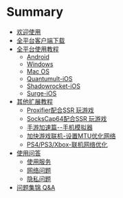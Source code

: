 # Summary

* [欢迎使用](README.md)
* [全平台客户端下载](xia-zai-di-zhi.md)
* [全平台使用教程]()
  * [Android](quan-ping-tai-shi-yong-jiao-cheng/androidduan-shi-yong-jiao-cheng.md)
  * [Windows](quan-ping-tai-shi-yong-jiao-cheng/windowsshi-yong-jiao-cheng.md)
  * [Mac OS](quan-ping-tai-shi-yong-jiao-cheng/macshi-yong-jiao-cheng.md)
  * [Quantumult-iOS](quan-ping-tai-shi-yong-jiao-cheng/quantumult-ios.md)
  * [Shadowrocket-iOS](quan-ping-tai-shi-yong-jiao-cheng/shadowrocket-ios.md)
  * [Surge-iOS](quan-ping-tai-shi-yong-jiao-cheng/iosduan-shi-yong-jiao-cheng.md)
* [其他扩展教程]()
  * [Proxifier配合SSR  玩游戏](kuo-zhan-jiao-cheng/proxifierpei-he-ssr-wan-you-xi.md)
  * [SocksCap64配合SSR 玩游戏](kuo-zhan-jiao-cheng/sockscap64pei-he-ssr-wan-you-xi.md)
  * [手游加速篇--手机模拟器](kuo-zhan-jiao-cheng/mo-ni-qi.md)
  * [加快游戏联机-设置MTU优化网络](kuo-zhan-jiao-cheng/lian-ji-jiao-cheng.md)
  * [PS4/PS3/Xbox-联机网络优化](kuo-zhan-jiao-cheng/nat2-you-hua-jiao-cheng.md)
* [使用问答]()
  * [使用服务](qi-ta-wen-ti/shi-yong-fu-wu.md)
  * [网络问题](qi-ta-wen-ti/wang-luo-wen-ti.md)
  * [隐私问题](qi-ta-wen-ti/yin-si-wen-ti.md)
* [问题集锦 Q&A](wen-ti-ji-jin-q-and-a.md)



